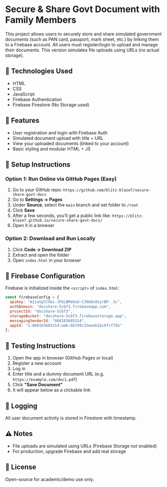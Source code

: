 # Secure & Share Govt Document with Family Members

This project allows users to securely store and share simulated government documents (such as PAN card, passport, mark sheet, etc.) by linking them to a Firebase account. All users must register/login to upload and manage their documents. This version simulates file uploads using URLs (no actual storage).

## 🔧 Technologies Used

* HTML
* CSS
* JavaScript
* Firebase Authentication
* Firebase Firestore (No Storage used)

## 🔐 Features

* User registration and login with Firebase Auth
* Simulated document upload with title + URL
* View your uploaded documents (linked to your account)
* Basic styling and modular HTML + JS

## 🚀 Setup Instructions

### Option 1: Run Online via GitHub Pages (Easy)

1. Go to your GitHub repo: `https://github.com/blitz-blaze7/secure-share-govt-docs`
2. Go to **Settings → Pages**
3. Under **Source**, select the `main` branch and set folder to `/root`
4. Click **Save**
5. After a few seconds, you’ll get a public link like:
   `https://blitz-blaze7.github.io/secure-share-govt-docs/`
6. Open it in a browser

### Option 2: Download and Run Locally

1. Click **Code → Download ZIP**
2. Extract and open the folder
3. Open `index.html` in your browser

## 📂 Firebase Configuration

Firebase is initialized inside the `<script>` of `index.html`:

```js
const firebaseConfig = {
  apiKey: "AIzaSyCCVbi-JPGLBMeXoU-CJ8Uds0zyrBP-_Sc",
  authDomain: "docshare-5cbf3.firebaseapp.com",
  projectId: "docshare-5cbf3",
  storageBucket: "docshare-5cbf3.firebasestorage.app",
  messagingSenderId: "860103685314",
  appId: "1:860103685314:web:6b749c33eeeb1bc0fcf75b"
};
```

## 🧪 Testing Instructions

1. Open the app in browser (GitHub Pages or local)
2. Register a new account
3. Log in
4. Enter title and a dummy document URL (e.g. `https://example.com/doc1.pdf`)
5. Click **"Save Document"**
6. It will appear below as a clickable link

## 🧾 Logging

All user document activity is stored in Firestore with timestamp.

## ⚠️ Notes

* File uploads are simulated using URLs (Firebase Storage not enabled)
* For production, upgrade Firebase and add real storage

## 📜 License

Open-source for academic/demo use only.

